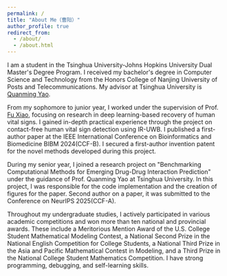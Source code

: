 ```yaml
---
permalink: /
title: "About Me（曹阳）"
author_profile: true
redirect_from: 
  - /about/
  - /about.html
---
```


I am a student in the Tsinghua University-Johns Hopkins University Dual Master's Degree Program. I received my bachelor's degree in Computer Science and Technology from the Honors College of Nanjing University of Posts and Telecommunications. My advisor at Tsinghua University is [Quanming Yao](https://lars-group.github.io/).

From my sophomore to junior year, I worked under the supervision of Prof. [Fu Xiao](https://yjs.njupt.edu.cn/dsgl/nocontrol/college/dsfcxq.htm?dsJbxxId=9B9D05C52A832DCFE050007F01006EFE), focusing on research in deep learning-based recovery of human vital signs. I gained in-depth practical experience through the project on contact-free human vital sign detection using IR-UWB. I published a first-author paper at the IEEE International Conference on Bioinformatics and Biomedicine BIBM 2024(CCF-B). I secured a first-author invention patent for the novel methods developed during this project.

During my senior year, I joined a research project on "Benchmarking Computational Methods for Emerging Drug-Drug Interaction Prediction" under the guidance of Prof. Quanming Yao at Tsinghua University. In this project, I was responsible for the code implementation and the creation of figures for the paper. Second author on a paper, it was submitted to the Conference on NeurIPS 2025(CCF-A).

Throughout my undergraduate studies, I actively participated in various academic competitions and won more than ten national and provincial awards.  These include a Meritorious Mention Award of the U.S. College Student Mathematical Modeling Contest, a National Second Prize in the National English Competition for College Students, a National Third Prize in the Asia and Pacific Mathematical Contest in Modeling, and a Third Prize in the National College Student Mathematics Competition. I have strong programming, debugging, and self-learning skills.

